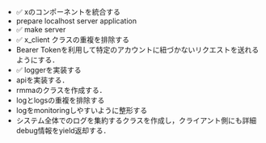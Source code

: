 - ✅ xのコンポーネントを統合する
- prepare localhost server application
- ✅ make server 
- ✅ x_client クラスの重複を排除する
- Bearer Tokenを利用して特定のアカウントに紐づかないリクエストを送れるようにする．
- ✅ loggerを実装する
- apiを実装する．
- rmmaのクラスを作成する．
- logとlogsの重複を排除する
- logをmonitoringしやすいように整形する
- システム全体でのログを集約するクラスを作成し，クライアント側にも詳細debug情報をyield返却する．